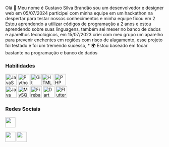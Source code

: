 Olá 👋 Meu nome é Gustavo Silva Brandão 
sou um desenvolvedor e designer web 
em 05/07/2024 participei com minha equipe em um hackathon na despertar para testar nossos conhecimentos e minha equipe ficou em 2
Estou aprendendo a utilizar códigos de programação a 2 anos e estou aprendendo sobre suas linguagens, também sei mexer no banco de dados e aparelhos tecnológicos, em 15/07/2023 criei com meu grupo um aparelho para prevenir enchentes em regiões com risco de alagamento, esse projeto foi testado e foi um tremendo sucesso, * 
🌍 Estou baseado em focar bastante na programação e banco de dados

### Habilidades

<p align="left">
<a href="https://developer.mozilla.org/en-US/docs/Web/JavaScript" target="_blank" rel="noreferrer"><img src="https://raw.githubusercontent.com/danielcranney/readme-generator/main/public/icons/skills/javascript-colored.svg" width="36" height="36" alt="JavaScript" / ></a>
<a href="https://www.python.org/" target="_blank" rel="noreferrer"><img src="https://raw.githubusercontent.com/danielcranney/readme-generator/main/public/icons/skills/python-colored.svg" width="36" height="36" alt="Python" /></a> <a href="https://git-scm.com/" target="_blank" rel="noreferrer"><img src="https://raw.githubusercontent.com/danielcranney/readme-generator/main/public/icons/skills/git-colored.svg" width="36" height="36" alt="Git" 

<a href="https://developer.mozilla.org/en-US/docs/Glossary/HTML5" target="_blank" rel="noreferrer"><img src="https://raw.githubusercontent.com/danielcranney/readme-generator/main/public/icons/skills/html5-colored.svg" width="36" height="36" alt="HTML5" /></a> 
<a href="https://www.php.com/" target="_blank" rel="noreferrer"> 
<img src="https://raw.githubusercontent.com/danielcranney/readme-generator/main/public/icons/skills/php-colored.svg" width="36" height="36" alt="PHP" /></a>
<br>
<a href="https://www.java.com/" target="_blank" rel="noreferrer"> 
<img src="https://raw.githubusercontent.com/danielcranney/readme-generator/main/public/icons/skills/java-colored.svg" width="36" height="36" alt="Java" /></a>
<a href="https://www.mysql.com/" target="_blank" rel="noreferrer"> 
<img src="https://raw.githubusercontent.com/danielcranney/readme-generator/main/public/icons/skills/mysql-colored.svg" width="36" height="36" alt="MySQL" /></a>
<a href="https://www.firebase.com/" target="_blank" rel="noreferrer"> 
<img src="https://raw.githubusercontent.com/danielcranney/readme-generator/main/public/icons/skills/firebase-colored.svg" width="36" height="36" alt="Firebase" /></a>
<a href="https://www.dart.com/" target="_blank" rel="noreferrer"> 
<img src="https://raw.githubusercontent.com/danielcranney/readme-generator/main/public/icons/skills/dart-colored.svg" width="36" height="36" alt="Dart" /></a>
<a href="https://www.flutter.com/" target="_blank" rel="noreferrer"> 
<img src="https://raw.githubusercontent.com/danielcranney/readme-generator/main/public/icons/skills/flutter-colored.svg" width="36" height="36" alt="Flutter" /></a>



### Redes Sociais

<p align="left"> <a href="https://www.github.com/g" target="_blank" rel="noreferrer"><img src="https://raw.githubusercontent.com/danielcranney/readme-generator/main/public/icons/socials/github.svg" width="32" height="32" /></a> </p> <a href="http://www.instagram.com/gk_gustas" target="_blank" rel="noreferrer"><img src="https://raw.githubusercontent.com/danielcranney/readme-generator/main/public/icons/socials/instagram.svg" width="32" height="32" /></a> <a href="https://www.linkedin.com/in/gustavosilvabrandao" target="_blank" rel="noreferrer"><img src="https://raw.githubusercontent.com/danielcranney/readme-generator/main/public/icons/socials/linkedin.svg" width="32" height="32" /></a>
